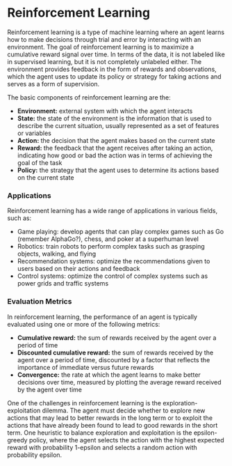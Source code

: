 # Reinforcement Learning

Reinforcement learning is a type of machine learning where an agent learns how to make decisions through trial and error by interacting with an environment. The goal of reinforcement learning is to maximize a cumulative reward signal over time. In terms of the data, it is not labeled like in supervised learning, but it is not completely unlabeled either. The environment provides feedback in the form of rewards and observations, which the agent uses to update its policy or strategy for taking actions and serves as a form of supervision.

The basic components of reinforcement learning are the:

* **Environment:** external system with which the agent interacts
* **State:** the state of the environment is the information that is used to describe the current situation, usually represented as a set of features or variables
* **Action:** the decision that the agent makes based on the current state
* **Reward:** the feedback that the agent receives after taking an action, indicating how good or bad the action was in terms of achieving the goal of the task
* **Policy:** the strategy that the agent uses to determine its actions based on the current state

### Applications

Reinforcement learning has a wide range of applications in various fields, such as:

* Game playing: develop agents that can play complex games such as Go (remember AlphaGo?), chess, and poker at a superhuman level
* Robotics: train robots to perform complex tasks such as grasping objects, walking, and flying
* Recommendation systems: optimize the recommendations given to users based on their actions and feedback
* Control systems: optimize the control of complex systems such as power grids and traffic systems

### Evaluation Metrics

In reinforcement learning, the performance of an agent is typically evaluated using one or more of the following metrics:

* **Cumulative reward:** the sum of rewards received by the agent over a period of time
* **Discounted cumulative reward:** the sum of rewards received by the agent over a period of time, discounted by a factor that reflects the importance of immediate versus future rewards
* **Convergence:** the rate at which the agent learns to make better decisions over time, measured by plotting the average reward received by the agent over time

One of the challenges in reinforcement learning is the exploration-exploitation dilemma. The agent must decide whether to explore new actions that may lead to better rewards in the long term or to exploit the actions that have already been found to lead to good rewards in the short term. One heuristic to balance exploration and exploitation is the epsilon-greedy policy, where the agent selects the action with the highest expected reward with probability 1-epsilon and selects a random action with probability epsilon.

